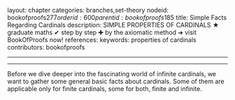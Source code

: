 layout: chapter
categories: branches,set-theory
nodeid: bookofproofs$277
orderid: 600
parentid: bookofproofs$185
title: Simple Facts Regarding Cardinals
description: SIMPLE PROPERTIES OF CARDINALS ★ graduate maths ✔ step by step ✚ by the axiomatic method ➜ visit BookOfProofs now!
references: 
keywords: properties of cardinals
contributors: bookofproofs

---


---

Before we dive deeper into the fascinating world of infinite cardinals, we want to gather some general basic facts about cardinals. Some of them are applicable only for finite cardinals, some for both, finite and infinite.
